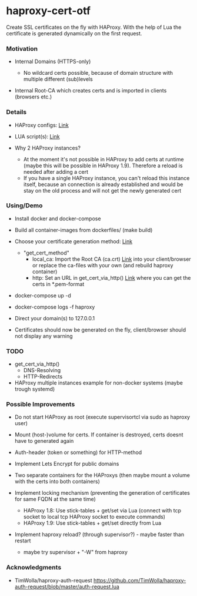 # haproxy-cert-otf

Create SSL certificates on the fly with HAProxy. With the help of Lua the certificate is generated dynamically on the first request.

### Motivation

- Internal Domains (HTTPS-only)

    - No wildcard certs possible, because of domain structure with multiple different (sub)levels
    
- Internal Root-CA which creates certs and is imported in clients (browsers etc.) 

### Details

- HAProxy configs: [Link](dockerfiles/haproxy/files)

- LUA script(s): [Link](lua_files)

- Why 2 HAProxy instances?
  - At the moment it's not possible in HAProxy to add certs at runtime (maybe this will be possible in HAProxy 1.9). Therefore a reload is needed after adding a cert
  - If you have a single HAProxy instance, you can't reload this instance itself, because an connection is already established and would be stay on the old process and will not get the newly generated cert


### Using/Demo

- Install docker and docker-compose

- Build all container-images from dockerfiles/ (make build)

- Choose your certificate generation method: [Link](lua_files/on_the_fly_cert.lua) 
    - "get_cert_method"
      - local_ca: Import the Root CA (ca.crt) [Link](dockerfiles/haproxy/files/generate-cert) into your client/browser or replace the ca-files with your own (and rebuild haproxy container)
      - http: Set an URL in get_cert_via_http() [Link](lua_files/on_the_fly_cert.lua)  where you can get the certs in *.pem-format

- docker-compose up -d

- docker-compose logs -f haproxy

- Direct your domain(s) to 127.0.0.1

- Certificates should now be generated on the fly, client/browser should not display any warning

### TODO

- get_cert_via_http()
  - DNS-Resolving
  - HTTP-Redirects
- HAProxy multiple instances example for non-docker systems (maybe trough systemd)

### Possible Improvements

- Do not start HAProxy as root (execute supervisortcl via sudo as haproxy user)

- Mount (host-)volume for certs. If container is destroyed, certs doesnt have to generated again

- Auth-header (token or something) for HTTP-method

- Implement Lets Encrypt for public domains

- Two separate containers for the HAProxys (then maybe mount a volume with the certs into both containers)

- Implement locking mechanism (preventing the generation of certificates for same FQDN at the same time)
  - HAProxy 1.8: Use stick-tables + get/set via Lua (connect with tcp socket to local tcp HAProxy socket to execute commands)
  - HAProxy 1.9: Use stick-tables + get/set directly from Lua
  
- Implement haproxy reload? (through supervisor?) - maybe faster than restart
     - maybe try supervisor + "-W" from haproxy

### Acknowledgments

- TimWolla/haproxy-auth-request https://github.com/TimWolla/haproxy-auth-request/blob/master/auth-request.lua

